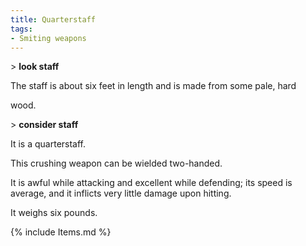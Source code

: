 ```yaml
---
title: Quarterstaff
tags:
- Smiting weapons
---
```


\> **look staff**

The staff is about six feet in length and is made from some pale, hard

wood.

\> **consider staff**

It is a quarterstaff.

This crushing weapon can be wielded two-handed.

It is awful while attacking and excellent while defending; its speed is
average, and it inflicts very little damage upon hitting.

It weighs six pounds.

{% include Items.md %}
